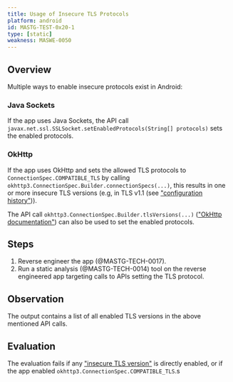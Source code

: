 ```yaml
---
title: Usage of Insecure TLS Protocols
platform: android
id: MASTG-TEST-0x20-1
type: [static]
weakness: MASWE-0050
---
```


## Overview

Multiple ways to enable insecure protocols exist in Android:

### Java Sockets

If the app uses Java Sockets, the API call `javax.net.ssl.SSLSocket.setEnabledProtocols(String[] protocols)` sets the enabled protocols.

### OkHttp

If the app uses OkHttp and sets the allowed TLS protocols to `ConnectionSpec.COMPATIBLE_TLS` by calling `okhttp3.ConnectionSpec.Builder.connectionSpecs(...)`, this results in one or more insecure TLS versions (e.g, in TLS v1.1 (see ["configuration history"](https://square.github.io/okhttp/security/tls_configuration_history/#okhttp-313))).

The API call `okhttp3.ConnectionSpec.Builder.tlsVersions(...)` (["OkHttp documentation"](https://square.github.io/okhttp/features/https/)) can also be used to set the enabled protocols.

## Steps

1. Reverse engineer the app (@MASTG-TECH-0017).
2. Run a static analysis (@MASTG-TECH-0014) tool on the reverse engineered app targeting calls to APIs setting the TLS protocol.

## Observation

The output contains a list of all enabled TLS versions in the above mentioned API calls.

## Evaluation

The evaluation fails if any ["insecure TLS version"](https://mas.owasp.org/MASTG/0x04f-Testing-Network-Communication/#recommended-tls-settings) is directly enabled, or if the app enabled `okhttp3.ConnectionSpec.COMPATIBLE_TLS`.s

